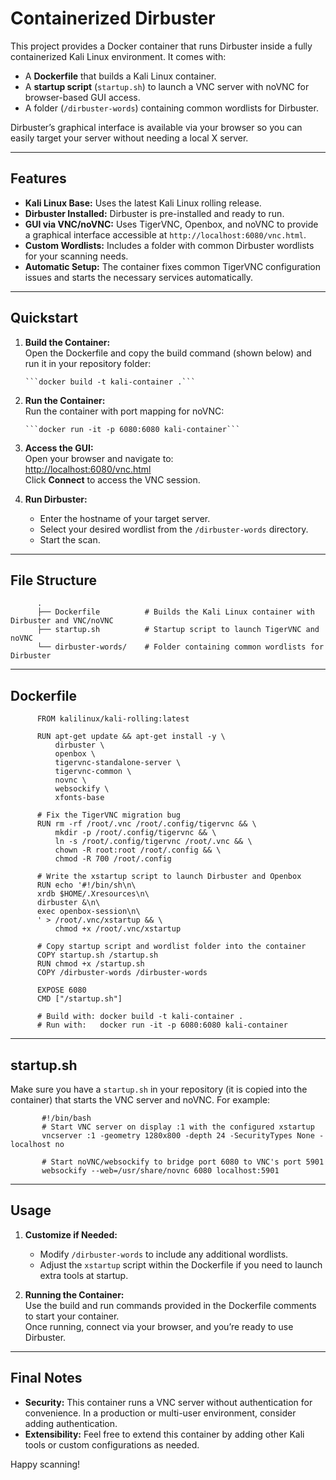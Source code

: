 # Containerized Dirbuster
 
This project provides a Docker container that runs Dirbuster inside a fully containerized Kali Linux environment. It comes with:
 
- A **Dockerfile** that builds a Kali Linux container.
- A **startup script** (`startup.sh`) to launch a VNC server with noVNC for browser-based GUI access.
- A folder (`/dirbuster-words`) containing common wordlists for Dirbuster.
 
Dirbuster’s graphical interface is available via your browser so you can easily target your server without needing a local X server.
 
---
 
## Features
 
- **Kali Linux Base:** Uses the latest Kali Linux rolling release.
- **Dirbuster Installed:** Dirbuster is pre-installed and ready to run.
- **GUI via VNC/noVNC:** Uses TigerVNC, Openbox, and noVNC to provide a graphical interface accessible at `http://localhost:6080/vnc.html`.
- **Custom Wordlists:** Includes a folder with common Dirbuster wordlists for your scanning needs.
- **Automatic Setup:** The container fixes common TigerVNC configuration issues and starts the necessary services automatically.
 
---
 
## Quickstart
 
1. **Build the Container:**  
   Open the Dockerfile and copy the build command (shown below) and run it in your repository folder:
   
       ```docker build -t kali-container .```
 
2. **Run the Container:**  
   Run the container with port mapping for noVNC:
   
       ```docker run -it -p 6080:6080 kali-container```
 
3. **Access the GUI:**  
   Open your browser and navigate to:  
   [http://localhost:6080/vnc.html](http://localhost:6080/vnc.html)  
   Click **Connect** to access the VNC session.
 
4. **Run Dirbuster:**  
   - Enter the hostname of your target server.
   - Select your desired wordlist from the `/dirbuster-words` directory.
   - Start the scan.
 
---
 
## File Structure
 ```
       .
       ├── Dockerfile          # Builds the Kali Linux container with Dirbuster and VNC/noVNC
       ├── startup.sh          # Startup script to launch TigerVNC and noVNC
       └── dirbuster-words/    # Folder containing common wordlists for Dirbuster
 ```
---
 
## Dockerfile
 ```
       FROM kalilinux/kali-rolling:latest
 
       RUN apt-get update && apt-get install -y \
           dirbuster \
           openbox \
           tigervnc-standalone-server \
           tigervnc-common \
           novnc \
           websockify \
           xfonts-base
 
       # Fix the TigerVNC migration bug
       RUN rm -rf /root/.vnc /root/.config/tigervnc && \
           mkdir -p /root/.config/tigervnc && \
           ln -s /root/.config/tigervnc /root/.vnc && \
           chown -R root:root /root/.config && \
           chmod -R 700 /root/.config
 
       # Write the xstartup script to launch Dirbuster and Openbox
       RUN echo '#!/bin/sh\n\
       xrdb $HOME/.Xresources\n\
       dirbuster &\n\
       exec openbox-session\n\
       ' > /root/.vnc/xstartup && \
           chmod +x /root/.vnc/xstartup
 
       # Copy startup script and wordlist folder into the container
       COPY startup.sh /startup.sh
       RUN chmod +x /startup.sh
       COPY /dirbuster-words /dirbuster-words
 
       EXPOSE 6080
       CMD ["/startup.sh"]
 
       # Build with: docker build -t kali-container .
       # Run with:   docker run -it -p 6080:6080 kali-container
 ```
---

## startup.sh
 
Make sure you have a `startup.sh` in your repository (it is copied into the container) that starts the VNC server and noVNC. For example:
``` 
       #!/bin/bash
       # Start VNC server on display :1 with the configured xstartup
       vncserver :1 -geometry 1280x800 -depth 24 -SecurityTypes None -localhost no
 
       # Start noVNC/websockify to bridge port 6080 to VNC's port 5901
       websockify --web=/usr/share/novnc 6080 localhost:5901
```
---
 
## Usage
 
1. **Customize if Needed:**  
   - Modify `/dirbuster-words` to include any additional wordlists.
   - Adjust the `xstartup` script within the Dockerfile if you need to launch extra tools at startup.
 
2. **Running the Container:**  
   Use the build and run commands provided in the Dockerfile comments to start your container.  
   Once running, connect via your browser, and you’re ready to use Dirbuster.
 
---
 
## Final Notes
 
- **Security:** This container runs a VNC server without authentication for convenience. In a production or multi-user environment, consider adding authentication.
- **Extensibility:** Feel free to extend this container by adding other Kali tools or custom configurations as needed.
 
Happy scanning!
